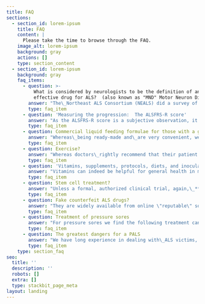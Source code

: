 ```yaml
---
title: FAQ
sections:
  - section_id: lorem-ipsum
    title: FAQ
    content: |
      Please take the time to browse through the FAQ.
    image_alt: lorem-ipsum
    background: gray
    actions: []
    type: section_content
  - section_id: lorem-ipsum
    background: gray
    faq_items:
      - question: >-
          What is considered by neurologists to be the definition of an
          effective drug for ALS?  (also known as "MND" Motor Neuron Disease)?
        answer: "The\_Northeast ALS Consortium (NEALS) did a survey of clinicians\_and clinical researchers who concluded\_that any therapy that resulted in a change of 20% or greater in the slope of the ALSFRS-R would be clinically meaningful, but\_there was no therapy available to achieve it at that time.\nHowever, it would now appear that the clinical evidence indicates that RCH4 far exceeds the safety and efficacy of any treatment to date.\n\nWe must rely on the monthly monitoring reports from our PALS friends in fourteen\_countries (86% Europe & North America. Four Ethnicities) over some years, the accuracy of which we cannot independently verify.\nAccordingly, we make no claims about efficacy nor do we offer any interpretation of the data (as treatment is ongoing, data can change).\nThere are many reports on the Internet by\_users\_of RCH4 discussing\_safety and efficacy.\_For example, the\_'[**Patients Like Me**](https://www.patientslikeme.com/forum/als/topics/158688?page=8)' forum\_is possibly the most accurate and reliable forum on the Internet. However there are very minor errors in their software, e.g. total numbers of patients do not tally, starting dates are not all correct, number\_of evaluations do not tally exactly, etc.\n"
        type: faq_item
      - question: 'Measuring the progression:  The ALSFRS-R score'
        answer: "As the ALSFRS-R score is a subjective observation, it will likely\_be scored differently by any two different people. It is said that the PALS must be scored by a\_specialist\_medical professional - but this is not the case.\nSee the\_evaluation study\_on\_the\_accuracy of online\_self-reporting \_[**here**](https://www.tandfonline.com/doi/abs/10.3109/17482968.2011.633268)\_ (Journal Amyotrophic Lateral Sclerosis\_Volume 13, 2012 -\_Issue 2)\n\nIn fact the precise\_ALSFRS-R score is not particularly relevant. What matters is the\_CHANGE in the score over exactly the same time periods.\nProvided that the SAME\_person (e.g., the patient or a caregiver)\_does the scoring every month\_over a long time,\_the submitted change in\_data is very accurate. Further, scoring by the same person over extended time ensures\_elimination of patient or carer bias as the submitted data would rapidly exceed the envelope of credibility.\n\nMonthly monitoring reports are submitted to us by all our PALS friends. This monthly\_information comprises 6\_health parameters.\nOne of these parameters\_is the ALSFRS-R score. This is an ongoing record of points allocated to 12 questions. As every monthly report form is submitted, the information is automatically picked up by a database, and the statistics updated in real-time. All interventions are known to aﬀect the course of disease (e.g., NIV, Trach., gastrostomy, etc.) are tracked.\nWe, therefore, maintain a very\_accurate analysis\_of each PALS,\_enabling pro-active ongoing management of their RCH4 treatment if possible.\n"
        type: faq_item
      - question: Commercial liquid feeding formulae for those with a gastrostomy
        answer: "Whereas\_being ready-made and\_are very convenient, we do not recommend the commercially manufactured feeding formulae as being suitable for this condition.\n\nWe have a lot of experience in this field.\nIt is\_considered\_that some favorite ingredients\_often used in these manufactured products are inappropriate, for example, soy protein. In the case of soy protein, among other issues, it contains phytic acid which reduces the absorption and restricts bioavailability.\nFurther, some of these otherwise innocuous ingredients are contraindicated in the case of neurodegenerative conditions as they can contain neurotoxins which under normal circumstances would be well tolerated. But undesirable in ALS/MND.\nA further example of an inappropriate ingredient\_normally found in commercial formulae is cheap corn syrup, whereas honey would be eminently more desirable but more expensive.\nFor those who have a gastrostomy, the diet must comprise of a high calorie, high fat, high\_animal\_(not\_a vegetable) protein diet.\nA normal \"bad\" diet (taking into account the previous\_sentence) of high\_cholesterol\_foods can be liquidized. Even \\`Big Mac\\` or \\`Kentucky Chicken\\` meals complete with their french fries (\"chips\") are\_far better than any commercial liquid feeding product.\n\nAlthough it has to be prepared, an example of the following put through a liquidizer is far more effective and preferable:\nChicken stock (which is highly nutritious and readily absorbed) should be used to adjust the viscosity\_of the following example ingredients:\nEggs (raw, hard-boiled, or fried)\nOily fish - perhaps sardines in oil, mackerel, etc.\nFatty lamb or beef\nRice and low roughage fresh\_vegetables\n\nAvoid roughage as it only acts as a filler with little nutritional value. Constipation is easily dealt\_with using a stool softener or laxative\_if required.\nWe\_recommend that you discuss the foregoing with your nutritionist or doctor. Do bear in mind that a nutritionist may have little experience with ALS\_which requires particular consideration. Maintaining weight, or gaining it if at all possible, is very important for the long-term future.\n"
        type: faq_item
      - question: Exercise?
        answer: "Whereas doctors\_rightly recommend that their patient should exercise to keep limbs and joints flexible as possible, but that must not be interpreted as doing workouts in\_the gym - or whatever.\nA physical therapist may be\_likely\_to set exertion goals for the patient to achieve - which is well-meaning, but a\_very\_bad idea and counterproductive for a PALS. Stretching is good, but not strenuous exertion.\nPALS are hypermetabolic, therefore should avoid strenuous exercise, conserve energy and focus on trying to\_maintain, or increase\_weight.\n"
        type: faq_item
      - question: '​​​​​​Vitamins, supplements, protocols, diets, and inoculations'
        answer: "Vitamins can indeed be helpful for general health in modest amounts but have no proven discernable benefit for ALS.\n\nThere is a vast range of supplements promoted by commercial entities.\_Some of which are recommended by PALS but are entirely unsuitable for ALS /MND, just leading to more problems. Some supplements actually exacerbate\_the neurological situation. Numerous studies have been done in a range of supplements, but none showed any statistical evidence of efficacy. In general, unless your doctor has a specific reason to recommend a particular supplement, we prefer if our PALS friends take none at all other than Vitamin C or/and Vitamin D\_and in some cases possibly B6 - in modest amounts.\n\nThere are some well-known \"Protocols\" that are virtually guaranteed to shorten the life of any PALS.\n\nPopular diets are unhelpful. Many of our PALS friends have a history of following fad diets, went to the gym more than once per week, were fitness enthusiasts, had a trauma accident, were in the military, or sold supplements. Therein surely rests\_a lesson. If you are a PALS, do not go to a gym. The diet which PALS should focus on is one of high fat, high protein, and high calorific value together with fresh green vegetables, and avoid high roughage content foods - again unless their doctor has a specific reason to recommend otherwise.\nPALS are hypermetabolic in that they burn some one-third more energy than average resulting in weight and muscle loss. Thus the high fat, high calorific diet is essential to counteract weight and energy loss.\_\nWe do not recommend winter Flu\_jabs for PALS because the risk of complications may outweigh the benefits, but you must be guided by your doctor. However, in order to protect the PALS from Influenza, it is recommended that caregivers themselves get the \\`Flu jab\\`.\n"
        type: faq_item
      - question: Stem cell treatment?
        answer: "Unless a formal, authorized clinical trial, again,\_***under no circumstances*** consider stem cell treatment from any of the many clinics advertising their services in this field. None of them can demonstrate any evidence of realistic efficacy, there are confirmed\_reports of some catastrophic outcomes and they charge very large sums of money.\nEven FDA-approved formal stem cell trials have never demonstrated a long-term slowing of the progression. If your clinic is reputable, they will advise you of this\_under the rules of \"Informed Patient Consent\".\n"
        type: faq_item
      - question: Fake counterfeit ALS drugs?
        answer: "They are widely available from online \"reputable\" so-called \"non-profit\" entities. These counterfeits mostly originate from China and India. We estimate that some 30% of all ALS\_drugs (by value) in circulation are now counterfeit.\_***Under no circumstances***\_buy these lower-cost fakes.\_Commonly, their\_*modus operandi*\_is to offer free telephone \"advice\" or\_\"consultation\", which in essence is a sales pitch for their counterfeit drugs. Sometimes their \"doctor\" issues the prescription. A medical doctor cannot legally issue a treatment prescription without examining the patient and/or having access to the patients' complete clinical file and history.\_\nDo not send them money, especially to those whose website registration is hidden by a proxy and cannot be traced.\n"
        type: faq_item
      - question: Treatment of pressure sores
        answer: "For pressure sores we find the following treatment can be very effective:\n\n\n*   After flushing, the wound/pressure sore with sterile water, dry the surrounding area.\n\n*   Cover the wound with a layer of collagen powder about 2mm thick. This provides a framework to assist the new cells trying to fill in from the edges of the wound. The collagen does not need to be removed as the enzymes in the wound dissolve it over some time.\n\n*   Use\_manuka\_honey dressing on top of the collagen. The high sugar content kills the surface\_bioburden\_due to osmosis and keeps it sterile for a few days until it the honey dries or absorbed. Being of similar viscosity too thick treacle at body temperature, honey impregnated dressings do not adhere to the wound and are removed without any discomfort.\n\n*   Cover the honey dressing with a thick layer of soft cotton wool to offer protection from pressure or impact on the wound.\n\n*   Keep the cotton wool/honey dressing/collagen in place with adhesive tape.\n\n*   Repeat the procedure every few\_days.\n"
        type: faq_item
      - question: The greatest dangers for a PALS
        answer: "We have long experience in dealing with\_ALS victims, some for years of continuous treatment with RCH4, and have clearly identified the greatest dangers.\nPrevention is imperative\_[**SEE HERE**](https://www.mayoclinic.org/diseases-conditions/bed-sores/symptoms-causes/syc-20355893)\n\n*   Infections. Primarily lung, urinary tract, and gastrostomy or tracheostomy tube sites. Installing cheap isopropyl alcohol hand sanitizers throughout the household and used frequently by everyone - including every visitor - dramatically lowers infection occurrence.\n\n*   Weight loss. Every effort MUST be made to increase weight. Great attention must\_be paid to nutrition\n\n*   Maintaining a positive mental attitude and control of depression. Refer to the last paragraph on this page\n\n*   Falls and accidents resulting in injuries not recovered from, e.g., falling down stairs or onto a hard surface in the kitchen or bathroom. Installing a carpet or donning a cycle helmet will\_offer some protection in hard floor / tiled areas. Never use rugs as they cause tripping.-\n\n*   Pressure sores. These are totally avoidable with proper care. e.g., moving the patient at least every hour or more frequently. They are caused by restricted blood flow to the skin and can appear very quickly. Pressure sores can lead to serious complications.\n"
        type: faq_item
    type: section_faq
seo:
  title: ''
  description: ''
  robots: []
  extra: []
  type: stackbit_page_meta
layout: landing
---
```

